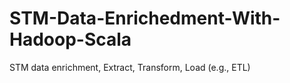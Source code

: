 # STM-Data-Enrichedment-With-Hadoop-Scala
STM data enrichment, Extract, Transform, Load (e.g., ETL) 

